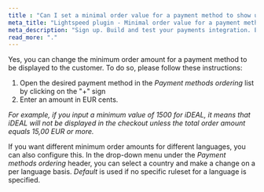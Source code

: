 ```yaml
---
title : "Can I set a minimal order value for a payment method to show up?"
meta_title: "Lightspeed plugin - Minimal order value for a payment method - MultiSafepay Docs"
meta_description: "Sign up. Build and test your payments integration. Explore our products and services. Use our API Reference, SDKs, and wrappers. Get support."
read_more: "."
---
```


Yes, you can change the minimum order amount for a payment method to be displayed to the customer. To do so, please follow these instructions:

1. Open the desired payment method in the _Payment methods ordering_ list by clicking on the "+" sign 
2. Enter an amount in EUR cents.

_For example, if you input a minimum value of 1500 for iDEAL, it means that iDEAL will not be displayed in the checkout unless the total order amount equals 15,00 EUR or more._

If you want different minimum order amounts for different languages, you can also configure this. In the drop-down menu under the _Payment methods ordering_ header, you can select a country and make a change on a per language basis.
_Default_ is used if no specific ruleset for a language is specified.
